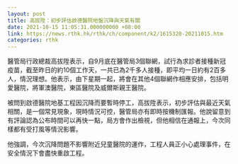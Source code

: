 ```yaml
---
layout: post
title: 高拔陞：初步評估啟德醫院地盤沉降與天氣有關
date: 2021-10-15 11:05:31.000000000 +08:00
link: https://news.rthk.hk/rthk/ch/component/k2/1615320-20211015.htm
categories: rthk
---
```


醫管局行政總裁高拔陞表示，自9月底在醫管局3個聯網，試行為求診者接種新冠疫苗，截至昨日的約10個工作天，一共已為2千多人接種，即平均一日約有2百多人，情況理想。他表示，由下星期一起，將會在其他4個聯網作相應安排，包括明愛醫院，將軍澳醫院，東區醫院及威爾斯親王醫院。

被問到啟德醫院地基工程因沉降而要暫時停工，高拔陞表示，初步評估與最近天氣相關，是一個常見現象，現時情況可控，醫管局亦有即時按機制匯報。他說留意到有評論認為公布時間可以再快一點，局方會作出檢視，但他相信在通報上，今次同樣都有受打風等情況影響。

他強調，今次沉降問題不影響附近兒童醫院的運作，工程人員正小心處理事件，在安全情況下會盡快重啟工程。
